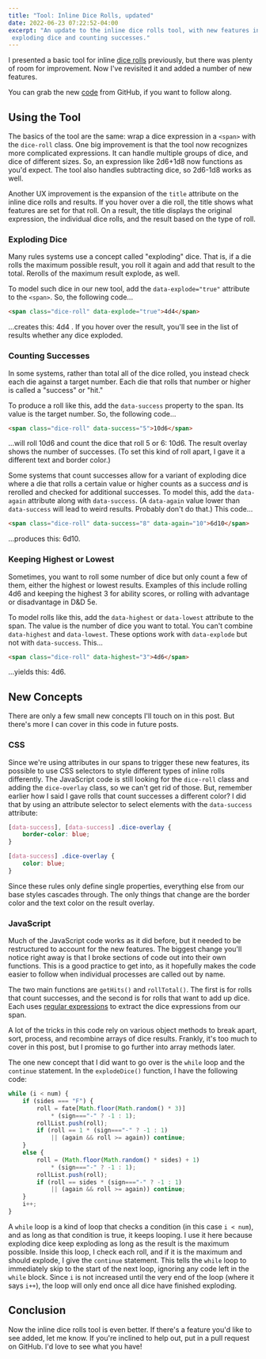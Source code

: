```yaml
---
title: "Tool: Inline Dice Rolls, updated"
date: 2022-06-23 07:22:52-04:00
excerpt: "An update to the inline dice rolls tool, with new features including
 exploding dice and counting successes."
---
```


I presented a basic tool for inline [dice rolls] previously, but there was
plenty of room for improvement. Now I've revisited it and added a number of
new features.

You can grab the new [code] from GitHub, if you want to follow along.

## Using the Tool
The basics of the tool are the same: wrap a dice expression in a `<span>` with
the `dice-roll` class. One big improvement is that the tool now recognizes more
complicated expressions. It can handle multiple groups of dice, and dice of
different sizes. So, an expression like <span class="dice-roll">2d6+1d8</span>
now functions as you'd expect. The tool also handles subtracting dice, so
<span class="dice-roll">2d6-1d8</span> works as well.

Another UX improvement is the expansion of the `title` attribute on the inline
dice rolls and  results. If you hover over a die roll, the title shows what
features are set for that roll. On a result, the title displays the original
expression, the individual dice rolls, and the result based on the type of
roll.

### Exploding Dice
Many rules systems use a concept called "exploding" dice. That is, if a die
rolls the maximum possible result, you roll it again and add that result to
the total. Rerolls of the maximum result explode, as well.

To model such dice in our new tool, add the `data-explode="true"` attribute to 
the `<span>`. So, the following code...

```html
<span class="dice-roll" data-explode="true">4d4</span>
```

...creates this: <span class="dice-roll" data-explode="true">4d4
</span>. If you hover over the result, you'll see in the list of results
whether any dice exploded.

### Counting Successes
In some systems, rather than total all of the dice rolled, you instead check
each die against a target number. Each die that rolls that number or higher is
called a "success" or "hit."

To produce a roll like this, add the `data-success` property to the span. Its
value is the target number. So, the following code...

```html
<span class="dice-roll" data-success="5">10d6</span>
```

...will roll 10d6 and count the dice that roll 5 or 6: <span class="dice-roll" 
data-success="5">10d6</span>. The result overlay shows the number of successes.
(To set this kind of roll apart, I gave it a different text and border color.)

Some systems that count successes allow for a variant of exploding dice where
a die that rolls a certain value or higher counts as a success _and_ is
rerolled and checked for additional successes. To model this, add the
`data-again` attribute along with `data-success`. (A `data-again` value lower
than `data-success` will lead to weird results. Probably don't do that.) This
code...

```html
<span class="dice-roll" data-success="8" data-again="10">6d10</span>
```

...produces this: <span class="dice-roll" data-success="8" data-again="10">6d10</span>.

### Keeping Highest or Lowest
Sometimes, you want to roll some number of dice but only count a few of them,
either the highest or lowest results. Examples of this include rolling 4d6 and
keeping the highest 3 for ability scores, or rolling with advantage or
disadvantage in D&D 5e.

To model rolls like this, add the `data-highest` or `data-lowest` attribute to
the span. The value is the number of dice you want to total. You can't combine
`data-highest` and `data-lowest`. These options work with `data-explode` but
not with `data-success`. This...

```html
<span class="dice-roll" data-highest="3">4d6</span>
```

...yields this: <span class="dice-roll" data-highest="3">4d6</span>.


## New Concepts
There are only a few small new concepts I'll touch on in this post. But there's
more I can cover in this code in future posts.

### CSS
Since we're using attributes in our spans to trigger these new features, its
possible to use CSS selectors to style different types of inline rolls
differently. The JavaScript code is still looking for the `dice-roll` class
and adding the `dice-overlay` class, so we can't get rid of those. But,
remember earlier how I said I gave rolls that count successes a different
color? I did that by using an attribute selector to select elements with the
`data-success` attribute:

```css
[data-success], [data-success] .dice-overlay {
    border-color: blue;
}

[data-success] .dice-overlay {
    color: blue;
}
```

Since these rules only define single properties, everything else from our base
styles cascades through. The only things that change are the border color and
the text color on the result overlay.

### JavaScript
Much of the JavaScript code works as it did before, but it needed to be
restructured to account for the new features. The biggest change you'll notice
right away is that I broke sections of code out into their own functions. This
is a good practice to get into, as it hopefully makes the code easier to follow
when individual processes are called out by name.

The two main functions are `getHits()` and `rollTotal()`. The first is for
rolls that count successes, and the second is for rolls that want to add up
dice. Each uses [regular expressions] to extract the dice expressions from
our span.

A lot of the tricks in this code rely on various object methods to break
apart, sort, process, and recombine arrays of dice results. Frankly, it's too
much to cover in this post, but I promise to go further into array methods
later.

The one new concept that I did want to go over is the `while` loop and the
`continue` statement. In the `explodeDice()` function, I have the following
code: 

```javascript
while (i < num) {
    if (sides === "F") {
        roll = fate[Math.floor(Math.random() * 3)] 
            * (sign==="-" ? -1 : 1);
        rollList.push(roll);
        if (roll == 1 * (sign==="-" ? -1 : 1) 
            || (again && roll >= again)) continue;
    }
    else {
        roll = (Math.floor(Math.random() * sides) + 1) 
            * (sign==="-" ? -1 : 1);
        rollList.push(roll);
        if (roll == sides * (sign==="-" ? -1 : 1) 
            || (again && roll >= again)) continue;
    }
    i++;
}
```

A `while` loop is a kind of loop that checks a condition (in this case `i <
num`), and as long as that condition is true, it keeps looping. I use it here
because exploding dice keep exploding as long as the result is the maximum
possible. Inside this loop, I check each roll, and if it is the maximum and
should explode, I give the `continue` statement. This tells the `while` loop
to immediately skip to the start of the next loop, ignoring any code left in
the `while` block. Since `i` is not increased until the very end of the loop
(where it says `i++`), the loop will only end once all dice have finished
exploding.


## Conclusion
Now the inline dice rolls tool is even better. If there's a feature you'd like
to see added, let me know. If you're inclined to help out, put in a pull
request on GitHub. I'd love to see what you have!


<!-- Links & References -->
[dice rolls]: /posts/dice-roll/
[code]: https://github.com/ham2anv/coding-character-sheets/tree/main/examples/dice-roll-adv
[regular expressions]: /posts/dice-roll/#regular-expressions
